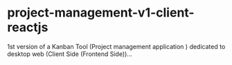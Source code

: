 # project-management-v1-client-reactjs
1st version of a Kanban Tool (Project management application ) dedicated to desktop web (Client Side (Frontend Side))...
